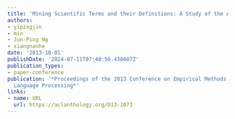 ```yaml
---
title: 'Mining Scientific Terms and their Definitions: A Study of the ACL Anthology'
authors:
- yipingjin
- min
- Jun-Ping Ng
- xiangnanhe
date: '2013-10-01'
publishDate: '2024-07-11T07:40:56.438607Z'
publication_types:
- paper-conference
publication: '*Proceedings of the 2013 Conference on Empirical Methods in Natural
  Language Processing*'
links:
- name: URL
  url: https://aclanthology.org/D13-1073
---
```

